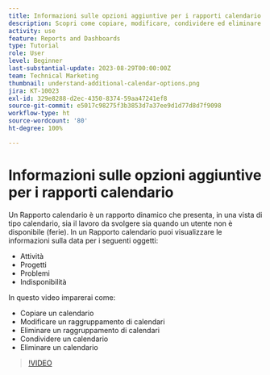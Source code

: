 ```yaml
---
title: Informazioni sulle opzioni aggiuntive per i rapporti calendario
description: Scopri come copiare, modificare, condividere ed eliminare un calendario.
activity: use
feature: Reports and Dashboards
type: Tutorial
role: User
level: Beginner
last-substantial-update: 2023-08-29T00:00:00Z
team: Technical Marketing
thumbnail: understand-additional-calendar-options.png
jira: KT-10023
exl-id: 329e8288-d2ec-4350-8374-59aa47241ef8
source-git-commit: e5017c98275f3b3853d7a37ee9d1d77d8d7f9098
workflow-type: ht
source-wordcount: '80'
ht-degree: 100%

---
```


# Informazioni sulle opzioni aggiuntive per i rapporti calendario

Un Rapporto calendario è un rapporto dinamico che presenta, in una vista di tipo calendario, sia il lavoro da svolgere sia quando un utente non è disponibile (ferie). In un Rapporto calendario puoi visualizzare le informazioni sulla data per i seguenti oggetti:

* Attività
* Progetti
* Problemi
* Indisponibilità

In questo video imparerai come:

* Copiare un calendario
* Modificare un raggruppamento di calendari
* Eliminare un raggruppamento di calendari
* Condividere un calendario
* Eliminare un calendario

>[!VIDEO](https://video.tv.adobe.com/v/3423530/?quality=12&learn=on)
